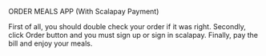 ORDER MEALS APP (With Scalapay Payment)

First of all, you should double check your order if it was right.
Secondly, click Order button and you must sign up or sign in scalapay. 
Finally, pay the bill and enjoy your meals.
